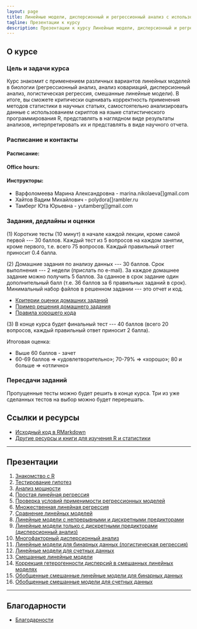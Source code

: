 ```yaml
---
layout: page
title: Линейные модели, дисперсионный и регрессионный анализ с использованием R
tagline: Презентации к курсу
description: Презентации к курсу Линейные модели, дисперсионный и регрессионный анализ с использованием R
---
```


## О курсе

### Цель и задачи курса

Курс знакомит с применением различных вариантов линейных моделей в биологии (регрессионный анализ, анализ ковариаций, дисперсионный анализ, логистическая регрессия, смешанные линейные модели). В итоге, вы сможете критически оценивать корректность применения методов статистики в научных статьях, самостоятельно анализировать данные с использованием скриптов на языке статистического программирования R, представлять в наглядном виде результаты анализов, интерпретировать их и представлять в виде научного отчета.

### Расписание и контакты

#### Расписание:

#### Office hours: 

#### Инструкторы: 

- Варфоломеева Марина Александровна -  marina.nikolaeva[]gmail.com
- Хайтов Вадим Михайлович - polydora[]rambler.ru
- Тамберг Юта Юрьевна - yutamberg[]gmail.com

### Задания, дедлайны и оценки

(1) Короткие тесты (10 минут) в начале каждой лекции, кроме самой первой --- 30 баллов. Каждый тест из 5 вопросов на каждом занятии, кроме первого, т.е. всего 75 вопросов. Каждый правильный ответ приносит 0.4 балла.

(2) Домашние задания по анализу данных --- 30 баллов. Срок выполнения --- 2 недели (прислать по e-mail). За каждое домашнее задание можно получить 5 баллов. За сданное в срок задание один дополнительный балл (т.е. 36 баллов за 6 правильных заданий в срок). Минимальный набор файлов в решенном задании --- это отчет и код.

- [Критерии оценки домашних заданий](pages/evaluation_criteria.html)
- [Пример решения домашнего задания](example_task.zip)
- [Правила хорошего кода](pages/coding_practices.html)

(3) В конце курса будет финальный тест --- 40 баллов (всего 20 вопросов, каждый правильный ответ приносит 2 балла).

Итоговая оценка:

- Выше 60 баллов - зачет
- 60-69 баллов => «удовлетворительно»; 70-79% => «хорошо»; 80 и больше => «отлично»

### Пересдачи заданий

Пропущенные тесты можно будет решить в конце курса.
Три из уже сделанных тестов на выбор можно будет перерешать.


## Ссылки и ресурсы

- [Исходный код в RMarkdown](http://github.com/varmara/linmodr-course)
- [Другие ресурсы и книги для изучения R и статистики](pages/resources.html)

<!--

- [Как и где можно найти помощь с R и статистикой](pages/more_help.html)

-->

---

## Презентации

1. [Знакомство с R](pages/01_introduction_to_r.html)
2. [Тестирование гипотез](pages/02_hypothesis_testing.html)
3. [Анализ мощности](pages/03_power_analysis.html)
4. [Простая линейная регрессия](pages/04_linear_regression.html)
5. [Проверка условий применимости регрессионных моделей](pages/05_diagnostics_of_regression_models.html)
6. [Множественная линейная регрессия](pages/06_multiple_linear_regression.html)
7. [Сравнение линейных моделей](pages/07_model_selection.html)
8. [Линейные модели с непрерывными и дискретными предикторами](pages/08_linear_regression_with_continuous_and_discreet_predictors.html)
9. [Линейные модели только с дискретными предикторами (дисперсионный анализ)](pages/09_anova.html)
10. [Многофакторный дисперсионный анализ](pages/10_two-way_anova_and_interactions.html)
11. [Линейные модели для бинарных данных (логистическая регрессия)](pages/11_general_linear_models_for_binary_data.html)
12. [Линейные модели для счетных данных](pages/12_general_linear_models_for_count_data.html)
13. [Смешанные линейные модели](pages/13_general_linear_mixed_models.html)
14. [Коррекция гетерогенности дисперсий в смешанных линейных моделях](pages/14_modelling_variance_structure.html)
15. [Обобщенные смешанные линейные модели для бинарных данных](pages/15_general_linear_mixed_models_for_binary_data.html)
16. [Обобщенные смешанные модели для счетных данных](pages/16_general_linear_mixed_models_for_count_data.html)

---

## Благодарности

- [Благодарности](pages/acknowledgements.html)
